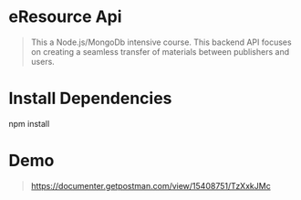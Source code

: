 # eResource Api
>This a Node.js/MongoDb intensive course. This backend API focuses on creating a seamless transfer of materials
between publishers and users. 

# Install Dependencies
 npm install

# Demo
>https://documenter.getpostman.com/view/15408751/TzXxkJMc
